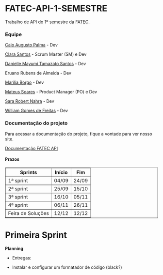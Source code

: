 # FATEC-API-1-SEMESTRE

Trabalho de API do 1º semestre da FATEC.

### Equipe

[Caio Augusto Palma](https://github.com/caiopalma) - Dev

[Clara Santos](https://github.com/ClaraSantosmf) - Scrum Master (SM) e Dev

[Danielle Mayumi Tamazato Santos](https://github.com/danitamazato) - Dev

Eruano Rubens de Almeida - Dev

[Marília Borgo](https://github.com/marilia-borgo) - Dev

[Mateus Soares](https://github.com/MateusMSoares) - Product Manager (PO) e Dev

[Sara Robert Nahra](https://github.com/sararobertnahra) - Dev

[William Gomes de Freitas](https://github.com/willigfreitas) - Dev

### Documentação do projeto

Para acessar a documentação do projeto, fique a vontade para ver nosso site. 

[Documentação FATEC API](https://github.com/ClaraSantosmf/FATEC-API-1S-DOCUMENTS)

#### Prazos

<table border="1 px">
    <tr>
        <th> Sprints </th>
        <th> Início </th>
        <th> Fim </th>
    </tr>
    <tr>
        <td> 1ª sprint </td>
        <td> 04/09 </td>
        <td> 24/09 </td>
    </tr>
    <tr>
        <td> 2ª sprint </td>
        <td> 25/09 </td>
        <td> 15/10 </td>
    </tr>
    <tr>
        <td> 3ª sprint </td>
        <td> 16/10 </td>
        <td> 05/11 </td>
    </tr>
    <tr>
        <td> 4ª sprint </td>
        <td> 06/11 </td>
        <td> 26/11 </td>
    </tr>
    <tr>
        <td> Feira de Soluções </td>
        <td> 12/12 </td>
        <td> 12/12 </td>
    </tr>

</table>

<h1> Primeira Sprint </h1>

**Planning**

* Entregas:
- Instalar e configurar um formatador de código (black?)